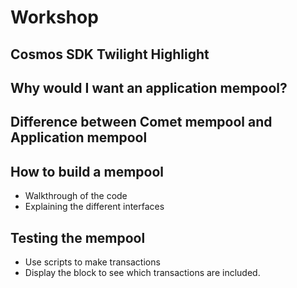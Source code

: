 # Workshop

## Cosmos SDK Twilight Highlight

## Why would I want an application mempool?

## Difference between Comet mempool and Application mempool

## How to build a mempool

* Walkthrough of the code
* Explaining the different interfaces

## Testing the mempool

* Use scripts to make transactions
* Display the block to see which transactions are included.
